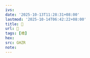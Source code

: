 ```yaml
---
ivs:
date: '2025-10-13T11:28:31+08:00'
lastmod: '2025-10-14T06:42:22+08:00'
title: 󰝛
url: 󰝛
tags: [檐]
hex: 
src: GHZR
note:
---
```

